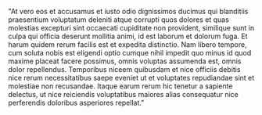 "At vero eos et accusamus et iusto odio dignissimos ducimus qui blanditiis praesentium voluptatum deleniti atque corrupti quos dolores
 et quas molestias excepturi sint occaecati cupiditate non provident, similique sunt in culpa qui officia deserunt mollitia animi, id
  est laborum et dolorum fuga. Et harum quidem rerum facilis est et expedita distinctio. Nam libero tempore, cum soluta nobis est
   eligendi optio cumque nihil impedit quo minus id quod maxime placeat facere possimus, omnis voluptas assumenda est, omnis dolor 
   repellendus. Temporibus niceem quibusdam et nice officiis debitis nice rerum necessitatibus saepe eveniet ut et voluptates repudiandae 
   sint et molestiae non recusandae. Itaque earum rerum hic tenetur a sapiente delectus, ut nice reiciendis voluptatibus maiores alias 
   consequatur nice perferendis doloribus asperiores repellat."
